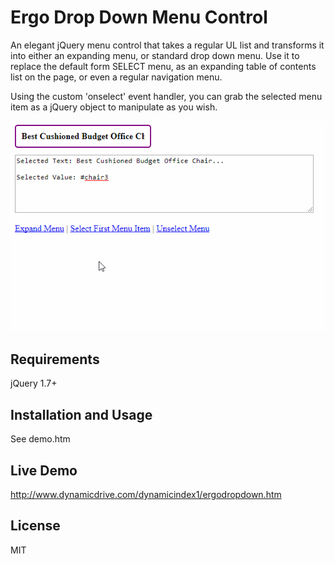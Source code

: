 # Ergo Drop Down Menu Control
An elegant jQuery menu control that takes a regular UL list and transforms it into either an expanding menu, or standard drop down menu. Use it to replace the default form SELECT menu, as an expanding table of contents list on the page, or even a regular navigation menu.

Using the custom 'onselect' event handler, you can grab the selected menu item as a jQuery object to manipulate as you wish.

![Simple CSS Button Hover Effects](ergomenu.gif?raw=true "Simple CSS Button Hover Effects")

## Requirements ##

jQuery 1.7+

## Installation and Usage ##

See demo.htm

## Live Demo ##

http://www.dynamicdrive.com/dynamicindex1/ergodropdown.htm

## License ##

MIT
